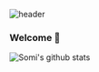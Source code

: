 ![header](https://capsule-render.vercel.app/api?type=waving&text=Nam%20Somi)
### Welcome 👋

![Somi's github stats](https://github-readme-stats.vercel.app/api?username=somi4219&show_icons=true&theme=tokyonight)
<!--
**somi4219/somi4219** is a ✨ _special_ ✨ repository because its `README.md` (this file) appears on your GitHub profile.

Here are some ideas to get you started:

- 🔭 I’m currently working on ...
- 🌱 I’m currently learning ...
- 👯 I’m looking to collaborate on ...
- 🤔 I’m looking for help with ...
- 💬 Ask me about ...
- 📫 How to reach me: ...
- 😄 Pronouns: ...
- ⚡ Fun fact: ...
-->
